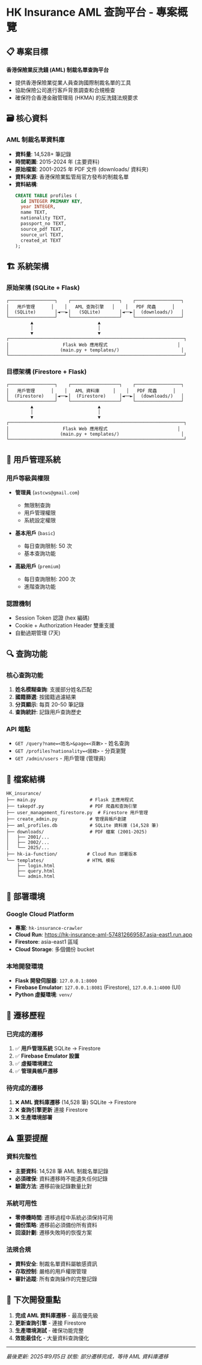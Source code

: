 # HK Insurance AML 查詢平台 - 專案概覽

## 📋 專案目標
**香港保險業反洗錢 (AML) 制裁名單查詢平台**
- 提供香港保險業從業人員查詢國際制裁名單的工具
- 協助保險公司進行客戶背景調查和合規檢查
- 確保符合香港金融管理局 (HKMA) 的反洗錢法規要求

## 🗃️ 核心資料
### AML 制裁名單資料庫
- **資料量**: 14,528+ 筆記錄
- **時間範圍**: 2015-2024 年 (主要資料)
- **原始檔案**: 2001-2025 年 PDF 文件 (downloads/ 資料夾)
- **資料來源**: 香港保險業監管局官方發布的制裁名單
- **資料結構**:
  ```sql
  CREATE TABLE profiles (
    id INTEGER PRIMARY KEY,
    year INTEGER,
    name TEXT,
    nationality TEXT,
    passport_no TEXT,
    source_pdf TEXT,
    source_url TEXT,
    created_at TEXT
  );
  ```

## 🏗️ 系統架構

### 原始架構 (SQLite + Flask)
```
┌─────────────────┐    ┌──────────────────┐    ┌─────────────────┐
│   用戶管理      │    │   AML 查詢引擎   │    │   PDF 爬蟲      │
│  (SQLite)       │◄──►│   (SQLite)       │◄──►│  (downloads/)   │
└─────────────────┘    └──────────────────┘    └─────────────────┘
         ▲                        ▲
         │                        │
         ▼                        ▼
┌─────────────────────────────────────────────────────────────────┐
│                    Flask Web 應用程式                          │
│                   (main.py + templates/)                       │
└─────────────────────────────────────────────────────────────────┘
```

### 目標架構 (Firestore + Flask)
```
┌─────────────────┐    ┌──────────────────┐    ┌─────────────────┐
│   用戶管理      │    │   AML 資料庫     │    │   PDF 爬蟲      │
│  (Firestore)    │◄──►│  (Firestore)     │◄──►│  (downloads/)   │
└─────────────────┘    └──────────────────┘    └─────────────────┘
         ▲                        ▲
         │                        │
         ▼                        ▼
┌─────────────────────────────────────────────────────────────────┐
│                    Flask Web 應用程式                          │
│                   (main.py + templates/)                       │
└─────────────────────────────────────────────────────────────────┘
```

## 👥 用戶管理系統

### 用戶等級與權限
- **管理員** (`astcws@gmail.com`)
  - 無限制查詢
  - 用戶管理權限
  - 系統設定權限

- **基本用戶** (`basic`)
  - 每日查詢限制: 50 次
  - 基本查詢功能

- **高級用戶** (`premium`)
  - 每日查詢限制: 200 次
  - 進階查詢功能

### 認證機制
- Session Token 認證 (hex 編碼)
- Cookie + Authorization Header 雙重支援
- 自動過期管理 (7天)

## 🔍 查詢功能

### 核心查詢功能
1. **姓名模糊查詢**: 支援部分姓名匹配
2. **國籍篩選**: 按國籍過濾結果
3. **分頁顯示**: 每頁 20-50 筆記錄
4. **查詢統計**: 記錄用戶查詢歷史

### API 端點
- `GET /query?name=<姓名>&page=<頁數>` - 姓名查詢
- `GET /profiles?nationality=<國籍>` - 分頁瀏覽
- `GET /admin/users` - 用戶管理 (管理員)

## 📁 檔案結構
```
HK_insurance/
├── main.py                    # Flask 主應用程式
├── takepdf.py                 # PDF 爬蟲和查詢引擎
├── user_management_firestore.py  # Firestore 用戶管理
├── create_admin.py            # 管理員帳戶創建
├── aml_profiles.db            # SQLite 資料庫 (14,528 筆)
├── downloads/                 # PDF 檔案 (2001-2025)
│   ├── 2001/...
│   ├── 2002/...
│   └── 2025/...
├── hk-ia-function/           # Cloud Run 部署版本
└── templates/                # HTML 模板
    ├── login.html
    ├── query.html
    └── admin.html
```

## 🚀 部署環境

### Google Cloud Platform
- **專案**: `hk-insurance-crawler`
- **Cloud Run**: https://hk-insurance-aml-574812669587.asia-east1.run.app
- **Firestore**: asia-east1 區域
- **Cloud Storage**: 多個備份 bucket

### 本地開發環境
- **Flask 開發伺服器**: `127.0.0.1:8000`
- **Firebase Emulator**: `127.0.0.1:8081` (Firestore), `127.0.0.1:4000` (UI)
- **Python 虛擬環境**: `venv/`

## 🔄 遷移歷程

### 已完成的遷移
1. ✅ **用戶管理系統** SQLite → Firestore
2. ✅ **Firebase Emulator 設置**
3. ✅ **虛擬環境建立**
4. ✅ **管理員帳戶遷移**

### 待完成的遷移
1. ❌ **AML 資料庫遷移** (14,528 筆) SQLite → Firestore
2. ❌ **查詢引擎更新** 連接 Firestore
3. ❌ **生產環境部署**

## ⚠️ 重要提醒

### 資料完整性
- **主要資料**: 14,528 筆 AML 制裁名單記錄
- **必須確保**: 資料遷移時不能遺失任何記錄
- **驗證方法**: 遷移前後記錄數量比對

### 系統可用性
- **零停機時間**: 遷移過程中系統必須保持可用
- **備份策略**: 遷移前必須備份所有資料
- **回滾計劃**: 遷移失敗時的恢復方案

### 法規合規
- **資料安全**: 制裁名單資料屬敏感資訊
- **存取控制**: 嚴格的用戶權限管理
- **審計追蹤**: 所有查詢操作的完整記錄

## 📅 下次開發重點
1. **完成 AML 資料庫遷移** - 最高優先級
2. **更新查詢引擎** - 連接 Firestore
3. **生產環境測試** - 確保功能完整
4. **效能最佳化** - 大量資料查詢優化

---
*最後更新: 2025年9月5日*
*狀態: 部分遷移完成，等待 AML 資料庫遷移*
